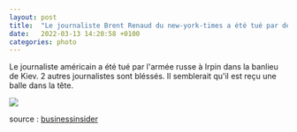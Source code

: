 ```yaml
---
layout: post
title:  "Le journaliste Brent Renaud du new-york-times a été tué par des soldats russes"
date:   2022-03-13 14:20:58 +0100
categories: photo
---
```


Le journaliste américain a été tué par l'armée russe à Irpin dans la banlieu de Kiev. 2 autres journalistes sont bléssés.
Il semblerait qu'il est reçu une balle dans la tête.

<img src="{{ site.baseurl }}/assets/images/6/FNuxDp0WUAEeMg1.jpeg">


source : <a href="https://www.businessinsider.com/new-york-times-reporter-shot-ukrainian-police-say-2022-3?r=US&IR=T">businessinsider</a>
